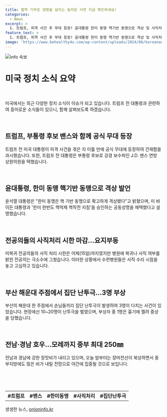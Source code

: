 ```yaml
---
title: 혈액 기부로 생명을 살리는 놀라운 사연 지금 확인하세요!
categories:
  - News
excerpt: >
  1. 트럼프, 피격 사건 후 무대 등장! 윤대통령 한미 동맹 핵기반 동맹으로 격상 및 사직처리 마감...전공의들 요지부동. 해운대 주점 집단 난투극 사건 발생. 전남·경남 호우 경보. 더 많은 뉴스를 알고 싶다면! #트럼프 #밴스 #한미동맹 #사직처리 #집단난투극
feature_text: >
  1. 트럼프, 피격 사건 후 무대 등장! 윤대통령 한미 동맹 핵기반 동맹으로 격상 및 사직처리 마감...전공의들 요지부동. 해운대 주점 집단 난투극 사건 발생. 전남·경남 호우 경보. 더 많은 뉴스를 알고 싶다면! #트럼프 #밴스 #한미동맹 #사직처리 #집단난투극
image: 'https://www.behealthy4u.com/wp-content/uploads/2024/06/koreanews.jpg'
---
```


<p><img src="https://www.behealthy4u.com/wp-content/uploads/2024/06/koreanews.jpg" alt="info 속보" /></p>

<h1 data-ke-size="size26">미국 정치 소식 요약</h1>

<p data-ke-size="size16">&nbsp;</p>

<p data-ke-size="size16">미국에서는 최근 다양한 정치 소식이 이슈가 되고 있습니다. 트럼프 전 대통령과 관련하여 흥미로운 소식들이 있으니, 함께 살펴보도록 하겠습니다.</p>

<p data-ke-size="size16">&nbsp;</p>

<h2 data-ke-size="size26">트럼프, 부통령 후보 밴스와 함께 공식 무대 등장</h2>

<p data-ke-size="size16">트럼프 전 미국 대통령이 피격 사건을 겪은 지 이틀 만에 공식 무대에 등장하여 건재함을 과시했습니다. 또한, 트럼프 전 대통령은 부통령 후보로 강경 보수파인 J.D. 밴스 연방 상원의원을 택했습니다.</p>

<p data-ke-size="size16">&nbsp;</p>

<h2 data-ke-size="size26">윤대통령, 한미 동맹 핵기반 동맹으로 격상 발언</h2>

<p data-ke-size="size16">윤석열 대통령은 "한미 동맹은 핵 기반 동맹으로 확고하게 격상됐다"고 밝혔으며, 미 바이든 대통령과 '한미 한반도 핵억제 핵작전 지침'을 승인하는 공동성명을 채택했다고 설명했습니다.</p>

<p data-ke-size="size16">&nbsp;</p>

<h2 data-ke-size="size26">전공의들의 사직처리 시한 마감…요지부동</h2>

<p data-ke-size="size16">미복귀 전공의들의 사직 처리 시한은 어제(15일)까지였지만 병원에 복귀나 사직 여부를 밝힌 전공의는 극소수에 그쳤습니다. 이러한 상황에서 수련병원들은 사직 수리 시점을 놓고 고심하고 있습니다.</p>

<p data-ke-size="size16">&nbsp;</p>

<h2 data-ke-size="size26">부산 해운대 주점에서 집단 난투극…3명 부상</h2>

<p data-ke-size="size16">부산의 해운대 한 주점에서 손님들끼리 집단 난투극이 발생하여 3명이 다치는 사건이 있었습니다. 현장에선 10~20명이 난투극을 벌였으며, 부상자 중 1명은 흉기에 찔려 중상을 당했습니다.</p>

<p data-ke-size="size16">&nbsp;</p>

<h2 data-ke-size="size26">전남·경남 호우…모레까지 중부 최대 250㎜</h2>

<p data-ke-size="size16">전남과 경남에 강한 장맛비가 내리고 있으며, 오늘 밤부터는 장마전선이 북상하면서 중부지방에도 많은 비가 내릴 전망으로 야간에 집중될 것으로 보입니다.</p>

<p data-ke-size="size16">&nbsp;</p>

<p data-ke-size="size16">&nbsp;</p>

<table>
    <tbody>
        <tr>
            <td style="text-align: center; height: 17px;"><b>#트럼프</b></td>
            <td style="text-align: center; height: 17px;"><b>#밴스</b></td>
            <td style="text-align: center; height: 17px;"><b>#한미동맹</b></td>
            <td style="text-align: center; height: 17px;"><b>#사직처리</b></td>
            <td style="text-align: center; height: 17px;"><b>#집단난투극</b></td>
        </tr>
    </tbody>
</table>

<p data-ke-size="size16"></p>
생생한 뉴스, <a href="https://onioninfo.kr" rel="dofollow">onioninfo.kr</a>



